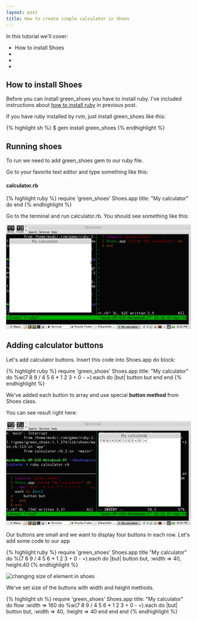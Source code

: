 ```yaml
---
layout: post
title: How to create simple calculator in Shoes
---
```


In this tutorial we'll cover:

* How to install Shoes
*
*
*

## How to install Shoes

Before you can install green_shoes you have to install ruby. I've included
instructions about [how to install
ruby](http://masteruby.github.io/learning-resources/2014/03/28/ruby-on-rails) in previous post.

If you have ruby installed by rvm, just install green_shoes like this:

{% highlight sh %}
$ gem install green_shoes
{% endhighlight %}

## Running shoes

To run we need to add green_shoes gem to our ruby file.

Go to your favorite text editor and type something like this:

#### calculator.rb

{% highlight ruby %}
require 'green_shoes'
Shoes.app title: "My calculator" do
end
{% endhighlight %}

Go to the terminal and run calculator.rb. You should see something like this:

![how to run shoes](/images/running_shoes.png)

## Adding calculator buttons

Let's add calculator buttons. Insert this code into Shoes.app do block:

{% highlight ruby %}
require 'green_shoes'
Shoes.app title: "My calculator" do
  %w(7 8 9 / 4 5 6 * 1 2 3 + 0 - =).each do |but|
    button but
    end
  end
  {% endhighlight %}

  We've added each button to array and use special **button method** from Shoes
  class.

  You can see result right here:

  ![creating buttons in shoes](/images/creating_buttons.png)

  Our buttons are small and we want to display four buttons in each row. Let's add some code to our app

 {% highlight ruby %}
 require 'green_shoes'
 Shoes.app title "My calculator" do
 %(7 8 9 / 4 5 6 * 1 2 3 + 0 - =).each do |but|
  button but, :width => 40, height:40
  {% endhighlight %}

  ![changing size of element in shoes](/images/changing.png)



We've set size of the buttons with width and height methods.

{% highlight sh %}
require 'green_shoes'
Shoes.app title: "My calculator" do
  flow :width => 160 do
    %w(7 8 9 / 4 5 6 * 1 2 3 + 0  - =).each do |but|
      button but, :width => 40, :height => 40
    end
  end
end
{% endhighlight %}



 
